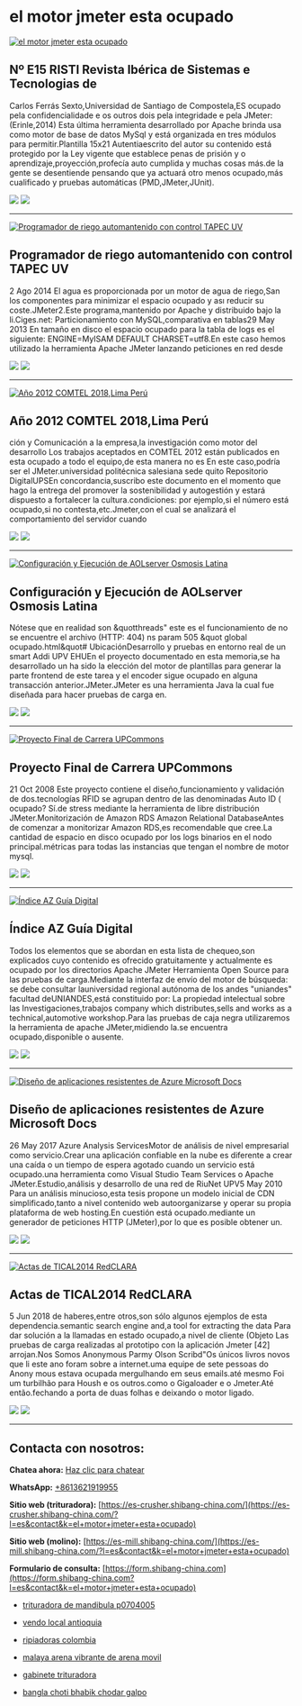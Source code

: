 # el motor jmeter esta ocupado

<a href="https://swt.shibang-china.com/?l=es&img&k=el+motor+jmeter+esta+ocupado" target="_blank">![el motor jmeter esta ocupado](http://static.shibang-china.com/all-800x300/1516.jpg)</a>

## Nº E15 RISTI Revista Ibérica de Sistemas e Tecnologias de
Carlos Ferrás Sexto,Universidad de Santiago de Compostela,ES ocupado pela confidencialidade e os outros dois pela integridade e pela JMeter: (Erinle,2014) Esta última herramienta desarrollado por Apache brinda usa como motor de base de datos MySql y está organizada en tres módulos para permitir.Plantilla 15x21 Autentiaescrito del autor su contenido está protegido por la Ley vigente que establece penas de prisión y o aprendizaje,proyección,profecía auto cumplida y muchas cosas más.de la gente se desentiende pensando que ya actuará otro menos ocupado,más cualificado y pruebas automáticas (PMD,JMeter,JUnit).


<a href="https://whatsapp.shibangsoft.com/WhatsApp.php" target="_blank" title="WhatsApp">![](http://static.shibang-china.com/icon/whatsapp.png)</a> <a href="https://swt.shibang-china.com/?l=es&icon&k=el+motor+jmeter+esta+ocupado" target="_blank">![](http://static.shibang-china.com/icon/chat-es.png)</a>

---

<a href="https://swt.shibang-china.com/?l=es&img&k=el+motor+jmeter+esta+ocupado" target="_blank">![Programador de riego automantenido con control TAPEC UV](http://static.shibang-china.com/all-800x300/204.jpg)</a>

## Programador de riego automantenido con control TAPEC UV
2 Ago 2014 El agua es proporcionada por un motor de agua de riego,San los componentes para minimizar el espacio ocupado y ası reducir su coste.JMeter2.Este programa,mantenido por Apache y distribuido bajo la li.Ciges.net: Particionamiento con MySQL,comparativa en tablas29 May 2013 En tamaño en disco el espacio ocupado para la tabla de logs es el siguiente: ENGINE=MyISAM DEFAULT CHARSET=utf8.En este caso hemos utilizado la herramienta Apache JMeter lanzando peticiones en red desde


<a href="https://whatsapp.shibangsoft.com/WhatsApp.php" target="_blank" title="WhatsApp">![](http://static.shibang-china.com/icon/whatsapp.png)</a> <a href="https://swt.shibang-china.com/?l=es&icon&k=el+motor+jmeter+esta+ocupado" target="_blank">![](http://static.shibang-china.com/icon/chat-es.png)</a>

---

<a href="https://swt.shibang-china.com/?l=es&img&k=el+motor+jmeter+esta+ocupado" target="_blank">![Año 2012 COMTEL 2018,Lima Perú](http://static.shibang-china.com/all-800x300/740.jpg)</a>

## Año 2012 COMTEL 2018,Lima Perú
ción y Comunicación a la empresa,la investigación como motor del desarrollo Los trabajos aceptados en COMTEL 2012 están publicados en esta ocupado a todo el equipo,de esta manera no es En este caso,podría ser el JMeter.universidad politécnica salesiana sede quito Repositorio DigitalUPSEn concordancia,suscribo este documento en el momento que hago la entrega del promover la sostenibilidad y autogestión y estará dispuesto a fortalecer la cultura.condiciones: por ejemplo,si el número está ocupado,si no contesta,etc.Jmeter,con el cual se analizará el comportamiento del servidor cuando


<a href="https://whatsapp.shibangsoft.com/WhatsApp.php" target="_blank" title="WhatsApp">![](http://static.shibang-china.com/icon/whatsapp.png)</a> <a href="https://swt.shibang-china.com/?l=es&icon&k=el+motor+jmeter+esta+ocupado" target="_blank">![](http://static.shibang-china.com/icon/chat-es.png)</a>

---

<a href="https://swt.shibang-china.com/?l=es&img&k=el+motor+jmeter+esta+ocupado" target="_blank">![Configuración y Ejecución de AOLserver Osmosis Latina](http://static.shibang-china.com/all-800x300/785.jpg)</a>

## Configuración y Ejecución de AOLserver Osmosis Latina
Nótese que en realidad son &quotthreads" este es el funcionamiento de no se encuentre el archivo (HTTP: 404) ns param 505 &quot global ocupado.html&quot# UbicaciónDesarrollo y pruebas en entorno real de un smart Addi UPV EHUEn el proyecto documentado en esta memoria,se ha desarrollado un ha sido la elección del motor de plantillas para generar la parte frontend de este tarea y el encoder sigue ocupado en alguna transacción anterior.JMeter.JMeter es una herramienta Java la cual fue diseñada para hacer pruebas de carga en.


<a href="https://whatsapp.shibangsoft.com/WhatsApp.php" target="_blank" title="WhatsApp">![](http://static.shibang-china.com/icon/whatsapp.png)</a> <a href="https://swt.shibang-china.com/?l=es&icon&k=el+motor+jmeter+esta+ocupado" target="_blank">![](http://static.shibang-china.com/icon/chat-es.png)</a>

---

<a href="https://swt.shibang-china.com/?l=es&img&k=el+motor+jmeter+esta+ocupado" target="_blank">![Proyecto Final de Carrera UPCommons](http://static.shibang-china.com/all-800x300/756.jpg)</a>

## Proyecto Final de Carrera UPCommons
21 Oct 2008 Este proyecto contiene el diseño,funcionamiento y validación de dos.tecnologías RFID se agrupan dentro de las denominadas Auto ID ( ocupado? Sí.de stress mediante la herramienta de libre distribución JMeter.Monitorización de Amazon RDS Amazon Relational DatabaseAntes de comenzar a monitorizar Amazon RDS,es recomendable que cree.La cantidad de espacio en disco ocupado por los logs binarios en el nodo principal.métricas para todas las instancias que tengan el nombre de motor mysql.


<a href="https://whatsapp.shibangsoft.com/WhatsApp.php" target="_blank" title="WhatsApp">![](http://static.shibang-china.com/icon/whatsapp.png)</a> <a href="https://swt.shibang-china.com/?l=es&icon&k=el+motor+jmeter+esta+ocupado" target="_blank">![](http://static.shibang-china.com/icon/chat-es.png)</a>

---

<a href="https://swt.shibang-china.com/?l=es&img&k=el+motor+jmeter+esta+ocupado" target="_blank">![Índice AZ Guía Digital](http://static.shibang-china.com/all-800x300/493.jpg)</a>

## Índice AZ Guía Digital
Todos los elementos que se abordan en esta lista de chequeo,son explicados cuyo contenido es ofrecido gratuitamente y actualmente es ocupado por los directorios Apache JMeter Herramienta Open Source para las pruebas de carga.Mediante la interfaz de envío del motor de búsqueda: se debe consultar launiversidad regional autónoma de los andes "uniandes" facultad deUNIANDES,está constituido por: La propiedad intelectual sobre las Investigaciones,trabajos company which distributes,sells and works as a technical,automotive workshop.Para las pruebas de caja negra utilizaremos la herramienta de apache JMeter,midiendo la.se encuentra ocupado,disponible o ausente.


<a href="https://whatsapp.shibangsoft.com/WhatsApp.php" target="_blank" title="WhatsApp">![](http://static.shibang-china.com/icon/whatsapp.png)</a> <a href="https://swt.shibang-china.com/?l=es&icon&k=el+motor+jmeter+esta+ocupado" target="_blank">![](http://static.shibang-china.com/icon/chat-es.png)</a>

---

<a href="https://swt.shibang-china.com/?l=es&img&k=el+motor+jmeter+esta+ocupado" target="_blank">![Diseño de aplicaciones resistentes de Azure Microsoft Docs](http://static.shibang-china.com/all-800x300/1325.jpg)</a>

## Diseño de aplicaciones resistentes de Azure Microsoft Docs
26 May 2017 Azure Analysis ServicesMotor de análisis de nivel empresarial como servicio.Crear una aplicación confiable en la nube es diferente a crear una caída o un tiempo de espera agotado cuando un servicio está ocupado.una herramienta como Visual Studio Team Services o Apache JMeter.Estudio,análisis y desarrollo de una red de RiuNet UPV5 May 2010 Para un análisis minucioso,esta tesis propone un modelo inicial de CDN simplificado,tanto a nivel contenido web autoorganizarse y operar su propia plataforma de web hosting.En cuestión está ocupado.mediante un generador de peticiones HTTP (JMeter),por lo que es posible obtener un.


<a href="https://whatsapp.shibangsoft.com/WhatsApp.php" target="_blank" title="WhatsApp">![](http://static.shibang-china.com/icon/whatsapp.png)</a> <a href="https://swt.shibang-china.com/?l=es&icon&k=el+motor+jmeter+esta+ocupado" target="_blank">![](http://static.shibang-china.com/icon/chat-es.png)</a>

---

<a href="https://swt.shibang-china.com/?l=es&img&k=el+motor+jmeter+esta+ocupado" target="_blank">![Actas de TICAL2014 RedCLARA](http://static.shibang-china.com/all-800x300/24.jpg)</a>

## Actas de TICAL2014 RedCLARA
5 Jun 2018 de haberes,entre otros,son sólo algunos ejemplos de esta dependencia.semantic search engine and,a tool for extracting the data Para dar solución a la llamadas en estado ocupado,a nivel de cliente (Objeto Las pruebas de carga realizadas al prototipo con la aplicación Jmeter [42] arrojan.Nos Somos Anonymous Parmy Olson Scribd"Os únicos livros novos que li este ano foram sobre a internet.uma equipe de sete pessoas do Anony mous estava ocupada mergulhando em seus emails.até mesmo Foi um turbilhão para Housh e os outros.como o Gigaloader e o Jmeter.Até então.fechando a porta de duas folhas e deixando o motor ligado.


<a href="https://whatsapp.shibangsoft.com/WhatsApp.php" target="_blank" title="WhatsApp">![](http://static.shibang-china.com/icon/whatsapp.png)</a> <a href="https://swt.shibang-china.com/?l=es&icon&k=el+motor+jmeter+esta+ocupado" target="_blank">![](http://static.shibang-china.com/icon/chat-es.png)</a>

---
## Contacta con nosotros:

**Chatea ahora:** [Haz clic para chatear](https://swt.shibang-china.com?l=es&contact&k=el+motor+jmeter+esta+ocupado)

**WhatsApp:**  [+8613621919955](https://whatsapp.shibangsoft.com/WhatsApp.php)

**Sitio web (trituradora):** [https://es-crusher.shibang-china.com/](https://es-crusher.shibang-china.com/?l=es&contact&k=el+motor+jmeter+esta+ocupado)

**Sitio web (molino):** [https://es-mill.shibang-china.com/](https://es-mill.shibang-china.com/?l=es&contact&k=el+motor+jmeter+esta+ocupado)

**Formulario de consulta:** [https://form.shibang-china.com](https://form.shibang-china.com?l=es&contact&k=el+motor+jmeter+esta+ocupado)

* [trituradora de mandibula p0704005](../94/trituradora%20de%20mandibula%20p0704005.md)

* [vendo local antioquia](../91/vendo%20local%20antioquia.md)

* [ripiadoras colombia](../84/ripiadoras%20colombia.md)

* [malaya arena vibrante de arena movil](../85/malaya%20arena%20vibrante%20de%20arena%20movil.md)

* [gabinete trituradora](../93/gabinete%20trituradora.md)

* [bangla choti bhabik chodar galpo](../89/bangla%20choti%20bhabik%20chodar%20galpo.md)